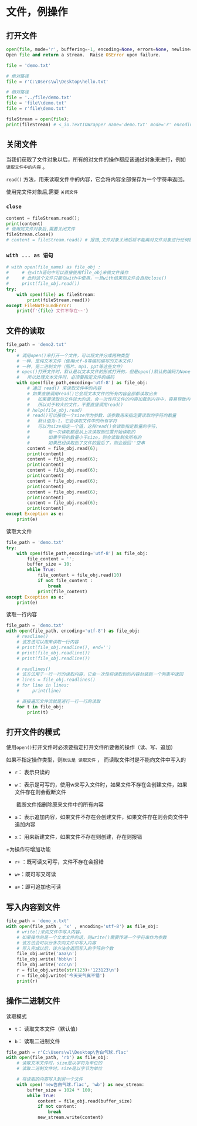 # 文件，例操作

## 打开文件

```python
open(file, mode='r', buffering=-1, encoding=None, errors=None, newline=None, closefd=True, opener=None)
Open file and return a stream.  Raise OSError upon failure.
```

```python
file = 'demo.txt'

# 绝对路径
file = r'C:\Users\wl\Desktop\hello.txt'

# 相对路径
file = '../file/demo.txt'
file = 'file\\demo.txt' 
file = r'file\demo.txt'

fileStream = open(file);
print(fileStream) # <_io.TextIOWrapper name='demo.txt' mode='r' encoding='cp936'>
```

## 关闭文件

当我们获取了文件对象以后，所有的对文件的操作都应该通过对象来进行，例如 `读取文件中的内容` 。

`read()` 方法，用来读取文件中的内容，它会将内容全部保存为一个字符串返回。

使用完文件对象后,需要 `关闭文件`

### `close`

```python
content = fileStream.read();
print(content)
# 使用完文件对象后,需要关闭文件
fileStream.close()
# content = fileStream.read() # 报错,文件对象关闭后将不能再对文件对象进行任何操作
```

### `with ... as 语句`

```python
# with open(file_name) as file_obj :
#     # 在with语句中可以直接使用file_obj来做文件操作
#     # 此时这个文件只能在with中使用，一旦with结束则文件会自动close()
#     print(file_obj.read())
try:
    with open(file) as fileStream:
        print(fileStream.read())
except FileNotFoundError:
    print(f'{file} 文件不存在~~')
```

## 文件的读取

```python
file_path = 'demo2.txt'
try:
    # 调用open()来打开一个文件，可以将文件分成两种类型
    # 一种，是纯文本文件（使用utf-8等编码编写的文本文件）
    # 一种，是二进制文件（图片、mp3、ppt等这些文件）
    # open()打开文件时，默认是以文本文件的形式打开的，但是open()默认的编码为None
    #   所以处理文本文件时，必须要指定文件的编码
    with open(file_path,encoding='utf-8') as file_obj:
        # 通过 read() 来读取文件中的内容
        # 如果直接调用read()它会将文本文件的所有内容全部都读取出来
        #   如果要读取的文件较大的话，会一次性将文件的内容加载到内存中，容易导致内存泄漏
        #   所以对于较大的文件，不要直接调用read()
        # help(file_obj.read)
        # read()可以接收一个size作为参数，该参数用来指定要读取的字符的数量
        #   默认值为-1，它会读取文件中的所有字符
        #   可以为size指定一个值，这样read()会读取指定数量的字符，
        #       每一次读取都是从上次读取到位置开始读取的
        #       如果字符的数量小于size，则会读取剩余所有的
        #       如果已经读取到了文件的最后了，则会返回''空串
        content = file_obj.read(6);
        print(content)
        content = file_obj.read(6);
        print(content)
        content = file_obj.read(6);
        print(content)
        content = file_obj.read(6);
        print(content)
        content = file_obj.read(6);
        print(content)
        content = file_obj.read(6);
        print(content)
except Exception as e:
    print(e)
```

读取大文件

```python
file_path = 'demo.txt'
try:
    with open(file_path,encoding='utf-8') as file_obj:
        file_content = '';
        buffer_size = 10;
        while True:
            file_content = file_obj.read(10)
            if not file_content :
                break
            print(file_content)
except Exception as e:
    print(e)
```

读取一行内容

```python
file_path = 'demo.txt'
with open(file_path, encoding='utf-8') as file_obj:
    # readline()
    # 该方法可以用来读取一行内容
    # print(file_obj.readline(), end='')
    # print(file_obj.readline())
    # print(file_obj.readline())

    # readlines()
    # 该方法用于一行一行的读取内容，它会一次性将读取到的内容封装到一个列表中返回
    # lines = file_obj.readlines()
    # for line in lines:
    #     print(line)

    # 直接遍历文件流就是进行一行一行的读取
    for t in file_obj:
        print(t)
```

## 打开文件的模式

使用`open()`打开文件时必须要指定打开文件所要做的操作（读、写、追加）

如果不指定操作类型，则`默认是 读取文件` ， 而读取文件时是不能向文件中写入的

* `r`： 表示只读的

* `w`： 表示是可写的，使用w来写入文件时，如果文件不存在会创建文件，如果文件存在则会截断文件

  ​			截断文件指删除原来文件中的所有内容

* `a`： 表示追加内容，如果文件不存在会创建文件，如果文件存在则会向文件中追加内容

* `x`： 用来新建文件，如果文件不存在则创建，存在则报错

+为操作符增加功能

* `r+` ：既可读又可写，文件不存在会报错

* `w+`：既可写又可读

* `a+`：即可追加也可读

## 写入内容到文件

```python
file_path = 'demo_x.txt'
with open(file_path , 'x' , encoding='utf-8') as file_obj:
    # write()来向文件中写入内容，
    # 如果操作的是一个文本文件的话，则write()需要传递一个字符串作为参数
    # 该方法会可以分多次向文件中写入内容
    # 写入完成以后，该方法会返回写入的字符的个数
    file_obj.write('aaa\n')
    file_obj.write('bbb\n')
    file_obj.write('ccc\n')
    r = file_obj.write(str(123)+'123123\n')
    r = file_obj.write('今天天气真不错')
    print(r)
```

## 操作二进制文件

读取模式

* `t`： 读取文本文件（默认值）

* `b`： 读取二进制文件

```python
file_path = r'C:\Users\wl\Desktop\告白气球.flac'
with open(file_path, 'rb') as file_obj:
    # 读取文本文件时，size是以字符为单位的
    # 读取二进制文件时，size是以字节为单位

    # 将读取的内容写入到另一个文件
    with open('new告白气球.flac', 'wb') as new_stream:
        buffer_size = 1024 * 100;
        while True:
            content = file_obj.read(buffer_size)
            if not content:
                break
            new_stream.write(content)
```

